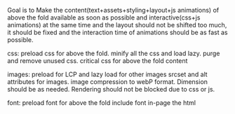 Goal is to Make the content(text+assets+styling+layout+js animations) of above the fold available as soon as possible and interactive(css+js animations) at the same time and the layout should not be shifted too much, it should be fixed and the interaction time of animations should be as fast as possible.

css:
preload css for above the fold.
minify all the css and load lazy.
purge and remove unused css.
critical css for above the fold content

images:
preload for LCP and lazy load for other images
srcset and alt attributes for images.
image compression to webP format.
Dimension should be as needed.
Rendering should not be blocked due to css or js.

font:
preload font for above the fold
include font in-page the html <style> tag.

third party links:
prefetch and preconnect to third party scripts for css and js which are necessary for faster execution.

javascript:
preload js for above the fold
include js in-page for above the fold.
execution for js above the fold should not be blocked.
delay all other javascript which are not necessary for above the fold
defer or async other javascript.
it should not block any kind of css or image rendering.
javascript animation should be as fast as possible.
use setTimeout for delaying and defer keyword for deferring.
the animation update+paint logic should be executed first then all other logic in the background.

monitor text to html ratio of the page.

use rendering method which is best for your page and which makes the page speed more faster.

use service workers to cache page + for offline use.
